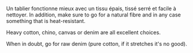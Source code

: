 
Un tablier fonctionne mieux avec un tissu épais, tissé serré et facile à nettoyer. In addition, make sure to go for a natural fibre and in any case something that is heat-resistant.

Heavy cotton, chino, canvas or denim are all excellent choices.

When in doubt, go for raw denim (pure cotton, if it stretches it's no good).
